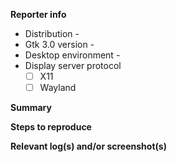 **Reporter info**

 * Distribution -
 * Gtk 3.0 version -
 * Desktop environment -
 * Display server protocol
   - [ ] X11
   - [ ] Wayland

**Summary**



**Steps to reproduce**



**Relevant log(s) and/or screenshot(s)**


